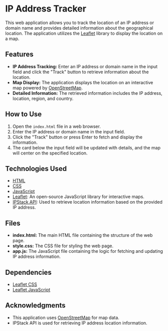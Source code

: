 # IP Address Tracker

This web application allows you to track the location of an IP address or domain name and provides detailed information about the geographical location. The application utilizes the [Leaflet](https://leafletjs.com/) library to display the location on a map.

## Features

- **IP Address Tracking:** Enter an IP address or domain name in the input field and click the "Track" button to retrieve information about the location.
- **Map Display:** The application displays the location on an interactive map powered by [OpenStreetMap](https://www.openstreetmap.org/).
- **Detailed Information:** The retrieved information includes the IP address, location, region, and country.

## How to Use

1. Open the `index.html` file in a web browser.
2. Enter the IP address or domain name in the input field.
3. Click the "Track" button or press Enter to fetch and display the information.
4. The card below the input field will be updated with details, and the map will center on the specified location.

## Technologies Used

- [HTML](https://developer.mozilla.org/en-US/docs/Web/HTML)
- [CSS](https://developer.mozilla.org/en-US/docs/Web/CSS)
- [JavaScript](https://developer.mozilla.org/en-US/docs/Web/JavaScript)
- [Leaflet](https://leafletjs.com/): An open-source JavaScript library for interactive maps.
- [IPStack API](https://ipstack.com/): Used to retrieve location information based on the provided IP address.

## Files

- **index.html:** The main HTML file containing the structure of the web page.
- **style.css:** The CSS file for styling the web page.
- **app.js:** The JavaScript file containing the logic for fetching and updating IP address information.

## Dependencies

- [Leaflet CSS](https://unpkg.com/leaflet/dist/leaflet.css)
- [Leaflet JavaScript](https://unpkg.com/leaflet/dist/leaflet.js)

## Acknowledgments

- This application uses [OpenStreetMap](https://www.openstreetmap.org/) for map data.
- IPStack API is used for retrieving IP address location information.
